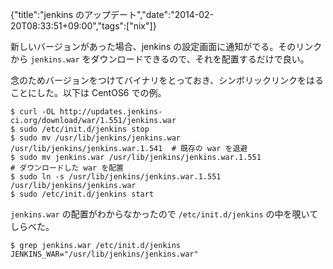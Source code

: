 {"title":"jenkins のアップデート","date":"2014-02-20T08:33:51+09:00","tags":["nix"]}

新しいバージョンがあった場合、jenkins の設定画面に通知がでる。そのリンクから `jenkins.war` をダウンロードできるので、それを配置するだけで良い。

念のためバージョンをつけてバイナリをとっておき、シンボリックリンクをはることにした。以下は CentOS6 での例。

    $ curl -OL http://updates.jenkins-ci.org/download/war/1.551/jenkins.war
    $ sudo /etc/init.d/jenkins stop
    $ sudo mv /usr/lib/jenkins/jenkins.war /usr/lib/jenkins/jenkins.war.1.541  # 既存の war を退避
    $ sudo mv jenkins.war /usr/lib/jenkins/jenkins.war.1.551                   # ダウンロードした war を配置
    $ sudo ln -s /usr/lib/jenkins/jenkins.war.1.551 /usr/lib/jenkins/jenkins.war
    $ sudo /etc/init.d/jenkins start

`jenkins.war` の配置がわからなかったので `/etc/init.d/jenkins` の中を覗いてしらべた。

    $ grep jenkins.war /etc/init.d/jenkins
    JENKINS_WAR="/usr/lib/jenkins/jenkins.war"

